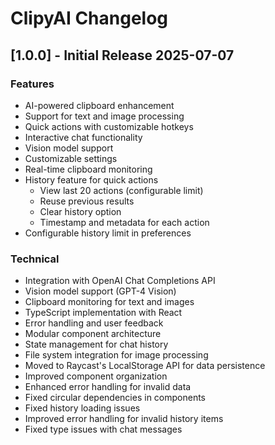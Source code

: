 # ClipyAI Changelog

## [1.0.0] - Initial Release 2025-07-07

### Features

- AI-powered clipboard enhancement
- Support for text and image processing
- Quick actions with customizable hotkeys
- Interactive chat functionality
- Vision model support
- Customizable settings
- Real-time clipboard monitoring
- History feature for quick actions
  - View last 20 actions (configurable limit)
  - Reuse previous results
  - Clear history option
  - Timestamp and metadata for each action
- Configurable history limit in preferences

### Technical

- Integration with OpenAI Chat Completions API
- Vision model support (GPT-4 Vision)
- Clipboard monitoring for text and images
- TypeScript implementation with React
- Error handling and user feedback
- Modular component architecture
- State management for chat history
- File system integration for image processing
- Moved to Raycast's LocalStorage API for data persistence
- Improved component organization
- Enhanced error handling for invalid data
- Fixed circular dependencies in components
- Fixed history loading issues
- Improved error handling for invalid history items
- Fixed type issues with chat messages
